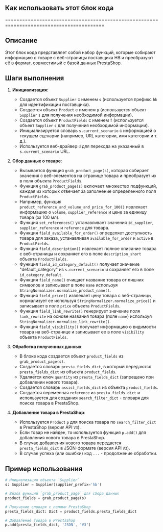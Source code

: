 ## Как использовать этот блок кода
=========================================================================================

Описание
-------------------------
Этот блок кода представляет собой набор функций, которые собирают информацию о товаре с веб-страницы поставщика HB и преобразуют её в формат, совместимый с базой данных PrestaShop. 

Шаги выполнения
-------------------------
1. **Инициализация**: 
    - Создается объект `Supplier` с именем `s` (используется префикс `hb` для идентификации поставщика).
    - Создается объект `Product` с именем `p` (используется объект `Supplier` `s` для получения необходимой информации).
    - Создается объект `ProductFields` с именем `f` (используется объект `Supplier` `s` для получения необходимой информации).
    - Инициализируется словарь `s.current_scenario` с информацией о текущем сценарии (например, URL категории, имя категории и т. д.).
    - Используется веб-драйвер `d` для перехода на указанный в `s.current_scenario` URL.

2. **Сбор данных о товаре**:
    - Вызывается функция `grab_product_page(s)`, которая собирает значения с веб-элементов на странице товара и преобразует их в поля объекта `ProductFields`.
    - Функция `grab_product_page(s)` включает множество подфункций, каждая из которых отвечает за заполнение определенного поля `ProductFields`. 
    - Например, функция `product_reference_and_volume_and_price_for_100()` извлекает информацию о `volume`, `supplier_reference` и цене за единицу товара (за 100 мл).
    - Функция `set_references()` устанавливает значения `id_supplier`, `supplier_reference` и `reference` для товара.
    -  Функция `field_available_for_order()` определяет доступность товара для заказа, устанавливая `available_for_order` и `active` в `ProductFields`.
    -  Функция `field_description()`  извлекает полное описание товара с веб-страницы и сохраняет его в поле `description_short` объекта `ProductFields`.
    -  Функция `field_id_category_default()` получает значение  "default_category" из `s.current_scenario`  и сохраняет его в поле `id_category_default`.
    -  Функция `field_name()` очищает название товара от лишних символов и записывает в поле `name`  используя `StringNormalizer.normalize_product_name()`.
    -  Функция `field_price()` извлекает цену товара с веб-страницы, нормализует ее используя `StringNormalizer.normalize_price()`  и записывает в поле `price` объекта `ProductFields`. 
    -  Функция `field_link_rewrite()` генерирует значение поля `link_rewrite`  на основе названия товара (поле `name`) используя `StringNormalizer.normalize_link_rewrite()`.
    -  Функция `field_visibility()` получает информацию о видимости товара на веб-странице и записывает ее в поле `visibility` объекта `ProductFields`.

3. **Обработка полученных данных**:
    - В блоке кода создается объект `product_fields` из  `grab_product_page(s)`. 
    -  Создается словарь `presta_fields_dict`, в который передаются  `presta_fields_dict` из объекта `product_fields`.  
    - Удаляется ключ `quantity` из `presta_fields_dict` (запрещено при добавлении нового товара).
    - Создается словарь `assist_fields_dict`  из объекта `product_fields`.
    - Создается переменная `reference` из `presta_fields_dict`  и используется для создания `search_filter_dict`  -  словаря для поиска  товара в PrestaShop.

4. **Добавление товара в PrestaShop**:
    - Используется `Product`  `p`  для поиска товара по `search_filter_dict` в PrestaShop (версия API  `V3`). 
    - Если товар не найден,  то используется функция `p.add()`  для добавления нового товара в PrestaShop.
    -  В случае добавления нового товара передается  `presta_fields_dict`   в JSON-формате (версия API  `V3`). 
    - В случае успеха (или ошибки)  код `...` -  продолжение обработки.

Пример использования
-------------------------

```python
# Инициализация объекта `Supplier`
s: Supplier = Supplier(supplier_prefix='hb')

# Вызов функции `grab_product_page` для сбора данных
product_fields = grab_product_page(s)

# Получение словаря с полями PrestaShop
presta_fields_dict: Dict = product_fields.presta_fields_dict

# Добавление товара в PrestaShop
p.add(presta_fields_dict, 'JSON', 'V3')
```